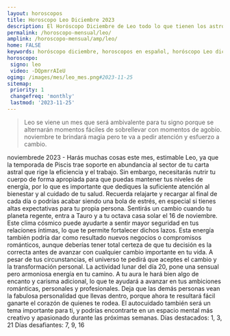 ```yaml
---
layout: horoscopos
title: Horoscopo Leo Diciembre 2023
description: El Horóscopo Diciembre de Leo todo lo que tienen los astros preparados para este mes, amor, trabajo, familia. Todo sobre astrologia, tarot, predicciones. Horoscopo gratis en español, predicciones y astrología.
permalink: /horoscopo-mensual/leo/
amplink: /horoscopo-mensual/amp/leo/
home: FALSE
keywords: horóscopo diciembre, horoscopos en español, horóscopo Leo diciembre , horóscopo esperanza gracia, horoscop, horóscopos gratis, horoscopo Leo, Tarot, Astrologia, Zodíaco, Leo, horoscopo gratis, horoscopo del mes 
horoscopo:
 signo: leo
 video: -DQpmrrAIeU
ogimg: /images/mes/leo_mes.png#2023-11-25
sitemap:
 priority: 1
 changefreq: 'monthly'
 lastmod: '2023-11-25'
---
```



 > Leo se viene un mes que será ambivalente para tu signo porque se alternarán momentos fáciles de sobrellevar con momentos de agobio. noviembre te brindará magia pero te va a pedir atención y esfuerzo a cambio.



noviembrede 2023 - Harás muchas cosas este mes, estimable Leo, ya que la temporada de Piscis trae soporte en abundancia al sector de tu carta astral que rige la eficiencia y el trabajo. Sin embargo, necesitarás nutrir tu cuerpo de forma apropiada para que puedas mantener tus niveles de energía, por lo que es importante que dediques la suficiente atención al bienestar y al cuidado de tu salud. Recuerda relajarte y recargar al final de cada día o podrías acabar siendo una bola de estrés, en especial si tienes altas expectativas para tu propia persona.
Sentirás un cambio cuando tu planeta regente, entra a Tauro y a tu octava casa solar el 16 de noviembre. Este clima cósmico puede ayudarte a sentir mayor seguridad en tus relaciones íntimas, lo que te permite fortalecer dichos lazos. Esta energía también podría dar como resultado nuevos negocios o compromisos románticos, aunque deberías tener total certeza de que tu decisión es la correcta antes de avanzar con cualquier cambio importante en tu vida. A pesar de tus circunstancias, el universo te pedirá que aceptes el cambio y la transformación personal.
La actividad lunar del día 20, pone una sensual pero armoniosa energía en tu camino. A tu aura le hará bien algo de encanto y carisma adicional, lo que te ayudará a avanzar en tus ambiciones románticas, personales y profesionales. Deja que las demás personas vean la fabulosa personalidad que llevas dentro, porque ahora te resultará fácil ganarte el corazón de quienes te rodea. El autocuidado también será un tema importante para ti, y podrías encontrarte en un espacio mental más creativo y apasionado durante las próximas semanas.
Días destacados: 1, 3, 21
Días desafiantes: 7, 9, 16